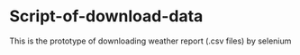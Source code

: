 # Script-of-download-data
This is the prototype of downloading weather report (.csv files) by selenium
